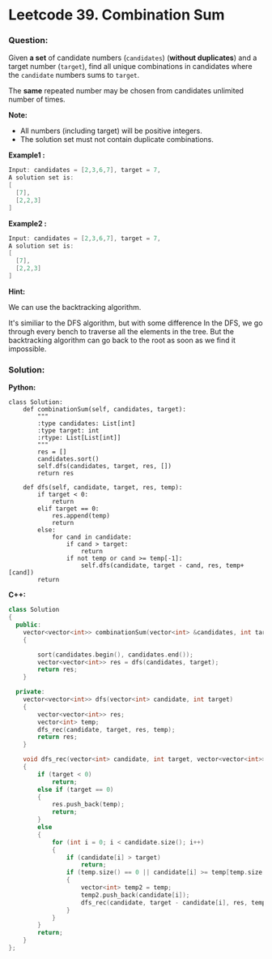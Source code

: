# Leetcode 39. Combination Sum

### Question:

Given **a set** of candidate numbers \(`candidates`\) \(**without duplicates**\) and a target number \(`target`\), find all unique combinations in candidates where the `candidate` numbers sums to `target`.

The **same** repeated number may be chosen from candidates unlimited number of times.

**Note:**

* All numbers \(including target\) will be positive integers.
* The solution set must not contain duplicate combinations.

**Example1 :**

```cpp
Input: candidates = [2,3,6,7], target = 7,
A solution set is:
[
  [7],
  [2,2,3]
]
```

**Example2 :**

```cpp
Input: candidates = [2,3,6,7], target = 7,
A solution set is:
[
  [7],
  [2,2,3]
]
```

**Hint:**

We can use the backtracking algorithm.

It's similiar to the DFS algorithm, but with some difference In the DFS, we go through every bench to traverse all the elements in the tree. But the backtracking algorithm can go back to the root as soon as we find it impossible.

### Solution:

**Python:**

```text
class Solution:
    def combinationSum(self, candidates, target):
        """
        :type candidates: List[int]
        :type target: int
        :rtype: List[List[int]]
        """
        res = []
        candidates.sort()
        self.dfs(candidates, target, res, [])
        return res

    def dfs(self, candidate, target, res, temp):
        if target < 0:
            return
        elif target == 0:
            res.append(temp)
            return
        else:
            for cand in candidate:
                if cand > target:
                    return
                if not temp or cand >= temp[-1]:
                    self.dfs(candidate, target - cand, res, temp+[cand])
        return
```

**C++:**

```cpp
class Solution
{
  public:
    vector<vector<int>> combinationSum(vector<int> &candidates, int target)
    {

        sort(candidates.begin(), candidates.end());
        vector<vector<int>> res = dfs(candidates, target);
        return res;
    }

  private:
    vector<vector<int>> dfs(vector<int> candidate, int target)
    {
        vector<vector<int>> res;
        vector<int> temp;
        dfs_rec(candidate, target, res, temp);
        return res;
    }

    void dfs_rec(vector<int> candidate, int target, vector<vector<int>>& res, vector<int> temp)
    {
        if (target < 0)
            return;
        else if (target == 0)
        {
            res.push_back(temp);
            return;
        }
        else
        {
            for (int i = 0; i < candidate.size(); i++)
            {
                if (candidate[i] > target)
                    return;
                if (temp.size() == 0 || candidate[i] >= temp[temp.size() - 1])
                {
                    vector<int> temp2 = temp;
                    temp2.push_back(candidate[i]);
                    dfs_rec(candidate, target - candidate[i], res, temp2);
                }
            }
        }
        return;
    }
};
```

